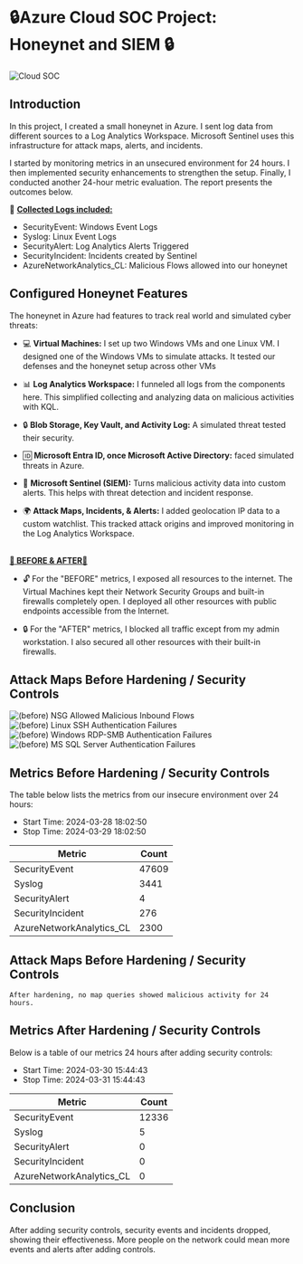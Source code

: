 
# 🔒Azure Cloud SOC Project: Honeynet and SIEM 🔒
![Cloud SOC](https://github.com/cmsuhre/Azure-SOC/assets/25305998/3531ba98-4260-4367-ba5a-13047b40a479)



## Introduction

In this project, I created a small honeynet in Azure. I sent log data from different sources to a Log Analytics Workspace. Microsoft Sentinel uses this infrastructure for attack maps, alerts, and incidents. 

I started by monitoring metrics in an unsecured environment for 24 hours. I then implemented security enhancements to strengthen the setup. Finally, I conducted another 24-hour metric evaluation. The report presents the outcomes below.

📄 <strong><u>Collected Logs included: </u></strong>

- SecurityEvent: Windows Event Logs<br>
- Syslog: Linux Event Logs<br>
- SecurityAlert: Log Analytics Alerts Triggered<br>
- SecurityIncident: Incidents created by Sentinel<br>
- AzureNetworkAnalytics_CL: Malicious Flows allowed into our honeynet<br>

## Configured Honeynet Features

The honeynet in Azure had features to track real world and simulated cyber threats: 

- 💻 <b>Virtual Machines:</b> I set up two Windows VMs and one Linux VM. I designed one of the Windows VMs to simulate attacks. It tested our defenses and the honeynet setup across other VMs

- 📊 <b>Log Analytics Workspace:</b> I funneled all logs from the components here. This simplified collecting and analyzing data on malicious activities with KQL.

- 🔒 <b>Blob Storage, Key Vault, and Activity Log:</b> A simulated threat tested their security.

- 🆔 <b>Microsoft Entra ID, once Microsoft Active Directory:</b> faced simulated threats in Azure.

- 🚨 <b>Microsoft Sentinel (SIEM):</b> Turns malicious activity data into custom alerts. This helps with threat detection and incident response.

- 🌍 <b>Attack Maps, Incidents, & Alerts:</b> I added geolocation IP data to a custom watchlist. This tracked attack origins and improved monitoring in the Log Analytics Workspace.

<br><strong><u> 🔄 BEFORE & AFTER🔄 </u></strong><br>

- 🔓 For the "BEFORE" metrics, I exposed all resources to the internet. The Virtual Machines kept their Network Security Groups and built-in firewalls completely open. I deployed all other resources with public endpoints accessible from the Internet.

- 🔒 For the "AFTER" metrics, I blocked all traffic except from my admin workstation. I also secured all other resources with their built-in firewalls.

## Attack Maps Before Hardening / Security Controls
![(before) NSG Allowed Malicious Inbound Flows](https://github.com/cmsuhre/Azure-SOC/assets/25305998/077b0ce6-7b08-4cd7-8541-2adb639b9e1e)<br>
![(before) Linux SSH Authentication Failures](https://github.com/cmsuhre/Azure-SOC/assets/25305998/68c034b5-be70-4947-b258-a57bd9fd34bd)<br>
![(before) Windows RDP-SMB Authentication Failures](https://github.com/cmsuhre/Azure-SOC/assets/25305998/a31b6713-1c31-4ce7-9725-5c9b74eb4198)<br>
![(before) MS SQL Server Authentication Failures](https://github.com/cmsuhre/Azure-SOC/assets/25305998/38136886-a20b-4ef8-a90d-b0201fc9cc0c)<br>

## Metrics Before Hardening / Security Controls

The table below lists the metrics from our insecure environment over 24 hours:<br>
- Start Time: 2024-03-28 18:02:50
- Stop Time: 2024-03-29 18:02:50

| Metric                   | Count
| ------------------------ | -----
| SecurityEvent            | 47609
| Syslog                   | 3441
| SecurityAlert            | 4
| SecurityIncident         | 276
| AzureNetworkAnalytics_CL | 2300

## Attack Maps Before Hardening / Security Controls

```After hardening, no map queries showed malicious activity for 24 hours.```

## Metrics After Hardening / Security Controls

Below is a table of our metrics 24 hours after adding security controls:
- Start Time: 2024-03-30 15:44:43
- Stop Time: 2024-03-31 15:44:43

| Metric                   | Count
| ------------------------ | -----
| SecurityEvent            | 12336
| Syslog                   | 5
| SecurityAlert            | 0
| SecurityIncident         | 0
| AzureNetworkAnalytics_CL | 0

## Conclusion

After adding security controls, security events and incidents dropped, showing their effectiveness. More people on the network could mean more events and alerts after adding controls.
